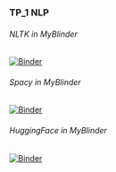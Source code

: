 ### TP_1 NLP
###### NLTK in MyBlinder
[![Binder](https://mybinder.org/badge_logo.svg)](https://mybinder.org/v2/gh/AMEZIANEMOHAMED/TP1_NLP/main?filepath=Nltk_AR_ENG.ipynb)

###### Spacy in MyBlinder
[![Binder](https://mybinder.org/badge_logo.svg)](https://mybinder.org/v2/gh/AMEZIANEMOHAMED/TP1_NLP/main?filepath=spacy_AR_ENG.ipynb)

###### HuggingFace in MyBlinder
[![Binder](https://mybinder.org/badge_logo.svg)](https://mybinder.org/v2/gh/AMEZIANEMOHAMED/TP1_NLP/main?filepath=Huggingface_AR_ENG.ipynb)

